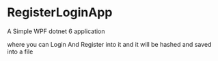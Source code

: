 # RegisterLoginApp
 
A Simple WPF dotnet 6 application

where you can Login And Register into it and it will be hashed and saved into a file
